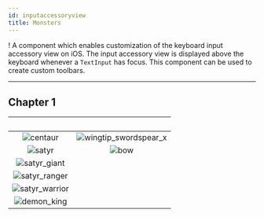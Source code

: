 ```yaml
---
id: inputaccessoryview
title: Monsters
---
```


!
A component which enables customization of the keyboard input accessory view on iOS. The input accessory view is displayed above the keyboard whenever a `TextInput` has focus. This component can be used to create custom toolbars.

---

## Chapter 1

|                                       ⠀                                        |                                            ⠀                                            |
| :----------------------------------------------------------------------------: | :-------------------------------------------------------------------------------------: |
|                ![centaur](/img/khloe/characters/centaur_x.png)                 | ![wingtip_swordspear_x](http://localhost:3000/img/khloe/items/wingtip_swordspear_x.png) |
|         ![satyr](http://localhost:3000/img/khloe/characters/satyr.png)         |                  ![bow](http://localhost:3000/img/khloe/items/bow.png)                  |
|  ![satyr_giant](http://localhost:3000/img/khloe/characters/satyr_giant_x.png)  |
| ![satyr_ranger](http://localhost:3000/img/khloe/characters/satyr_ranger_x.png) |
| ![satyr_warrior](http://localhost:3000/img/khloe/characters/satyr_warrior.png) |
|    ![demon_king](http://localhost:3000/img/khloe/characters/demon_king.png)    |
